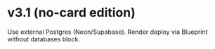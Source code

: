 # v3.1 (no-card edition)
Use external Postgres (Neon/Supabase). Render deploy via Blueprint without databases block.
